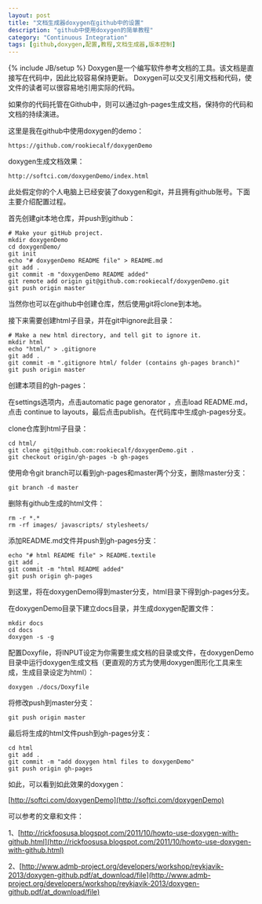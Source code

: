 ```yaml
---
layout: post
title: "文档生成器doxygen在github中的设置"
description: "github中使用doxygen的简单教程"
category: "Continuous Integration"
tags: [github,doxygen,配置,教程,文档生成器,版本控制]
---
```

{% include JB/setup %}
Doxygen是一个编写软件参考文档的工具。该文档是直接写在代码中，因此比较容易保持更新。 Doxygen可以交叉引用文档和代码，使文件的读者可以很容易地引用实际的代码。

如果你的代码托管在Github中，则可以通过gh-pages生成文档，保持你的代码和文档的持续演进。

这里是我在github中使用doxygen的demo：

    https://github.com/rookiecalf/doxygenDemo

doxygen生成文档效果：

    http://softci.com/doxygenDemo/index.html

<!--break-->

此处假定你的个人电脑上已经安装了doxygen和git，并且拥有github账号。下面主要介绍配置过程。

首先创建git本地仓库，并push到github：

    # Make your gitHub project. 
    mkdir doxygenDemo
    cd doxygenDemo/
    git init
    echo "# doxygenDemo README file" > README.md
    git add .
    git commit -m "doxygenDemo README added"
    git remote add origin git@github.com:rookiecalf/doxygenDemo.git
    git push origin master

当然你也可以在github中创建仓库，然后使用git将clone到本地。

接下来需要创建html子目录，并在git中ignore此目录：

    # Make a new html directory, and tell git to ignore it. 
    mkdir html
    echo "html/" > .gitignore
    git add .
    git commit -m ".gitignore html/ folder (contains gh-pages branch)"
    git push origin master

创建本项目的gh-pages：

在settings选项内，点击automatic page genorator ，点击load README.md，点击 continue to layouts，最后点击publish。在代码库中生成gh-pages分支。

clone仓库到html子目录：
    
    cd html/
    git clone git@github.com:rookiecalf/doxygenDemo.git .
    git checkout origin/gh-pages -b gh-pages

使用命令git branch可以看到gh-pages和master两个分支，删除master分支：

    git branch -d master

删除有github生成的html文件：

	rm -r *.*
	rm -rf images/ javascripts/ stylesheets/

添加README.md文件并push到gh-pages分支：

	echo "# html README file" > README.textile
	git add . 
	git commit -m "html README added"
	git push origin gh-pages

到这里，将在doxygenDemo得到master分支，html目录下得到gh-pages分支。

在doxygenDemo目录下建立docs目录，并生成doxygen配置文件：

    mkdir docs
    cd docs
    doxygen -s -g

配置Doxyfile，将INPUT设定为你需要生成文档的目录或文件，在doxygenDemo目录中运行doxygen生成文档（更直观的方式为使用doxygen图形化工具来生成，生成目录设定为html）：

	doxygen ./docs/Doxyfile

将修改push到master分支：

	git push origin master

最后将生成的html文件push到gh-pages分支：

    cd html
    git add .
    git commit -m "add doxygen html files to doxygenDemo"
    git push origin gh-pages

如此，可以看到如此效果的doxygen：

[http://softci.com/doxygenDemo](http://softci.com/doxygenDemo)

可以参考的文章和文件：

1、[http://rickfoosusa.blogspot.com/2011/10/howto-use-doxygen-with-github.html](http://rickfoosusa.blogspot.com/2011/10/howto-use-doxygen-with-github.html)


2、[http://www.admb-project.org/developers/workshop/reykjavik-2013/doxygen-github.pdf/at_download/file](http://www.admb-project.org/developers/workshop/reykjavik-2013/doxygen-github.pdf/at_download/file)
